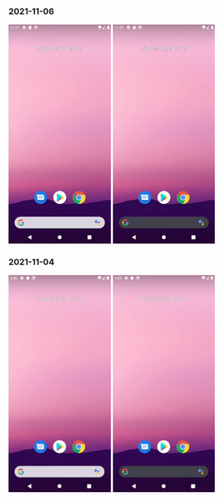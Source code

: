 ### 2021-11-06
<p>
<img src="https://github.com/keygenqt/kmm-GitHubViewer/blob/gh-pages/data/Screen_Recording_2021-11-06_at_13.09.12.gif?raw=true" width="40%"/>
<img src="https://github.com/keygenqt/kmm-GitHubViewer/blob/gh-pages/data/Screen_Recording_2021-11-06_at_13.10.01.gif?raw=true" width="40%"/>
</p>

### 2021-11-04
<p>
<img src="https://github.com/keygenqt/kmm-GitHubViewer/blob/gh-pages/data/Screen_Recording_2021-11-04_1.gif?raw=true" width="40%"/>
<img src="https://github.com/keygenqt/kmm-GitHubViewer/blob/gh-pages/data/Screen_Recording_2021-11-04_2.gif?raw=true" width="40%"/>
</p>